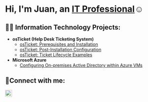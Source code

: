 <h1>Hi, I'm Juan, an <a href="https://www.linkedin.com/in/juan-m-varela">IT Professional</a>☺</h1>

<h2>👨‍💻 Information Technology Projects:</h2>

- <b>osTicket (Help Desk Ticketing System)</b>
  - [osTicket: Prerequisites and Installation](https://github.com/juan-m-varela/osticket-prereqs)
  - [osTicket: Post-Installation Configuration](https://github.com/juan-m-varela/post-install-config)
  - [osTicket: Ticket Lifecycle Examples](https://github.com/juan-m-varela/ticket-lifecycle)
- <b>Microsoft Azure</b>
  - [Configuring On-premises Active Directory within Azure VMs](https://github.com/juan-m-varela/configure-ad)

<h2>🤳Connect with me:</h2>


[<img align="left" alt="Josh | LinkedIn" width="22px" src="https://cdn.jsdelivr.net/npm/simple-icons@v3/icons/linkedin.svg" />][linkedin]




[linkedin]: https://www.linkedin.com/in/juan-varela-79a902194/
